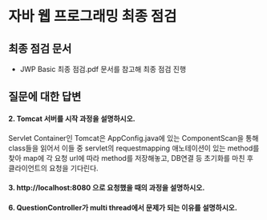 # 자바 웹 프로그래밍 최종 점검
## 최종 점검 문서 
* JWP Basic 최종 점검.pdf 문서를 참고해 최종 점검 진행

## 질문에 대한 답변
#### 2. Tomcat 서버를 시작 과정을 설명하시오.
Servlet Container인  Tomcat은 
AppConfig.java에 있는 ComponentScan을 통해 class들을 읽어서 
이들 중 servlet의 requestmapping 애노테이션이 있는 method를 찾아
map에 각 요청 url에 따라 method를 저장해놓고, DB연결 등 초기화를 마친 후
클라이언트의 요청을 기다린다.

#### 3. http://localhost:8080 으로 요청했을 때의 과정을 설명하시오.


#### 6. QuestionController가 multi thread에서 문제가 되는 이유를 설명하시오.
